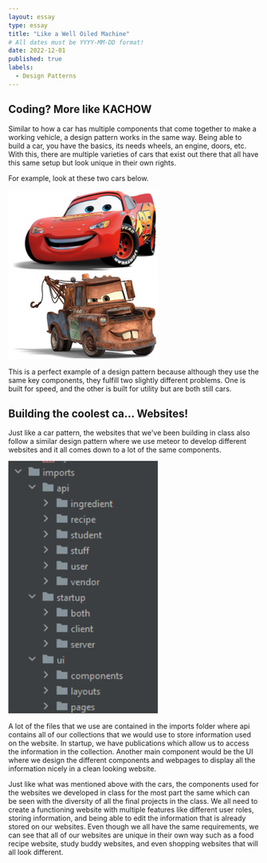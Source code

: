 ```yaml
---
layout: essay
type: essay
title: "Like a Well Oiled Machine"
# All dates must be YYYY-MM-DD format!
date: 2022-12-01
published: true
labels:
  - Design Patterns
---
```


## Coding? More like KACHOW 
Similar to how a car has multiple components that come together to make a working vehicle, a design pattern works in the same way. Being able to build a car, you have the basics, its needs wheels, an engine, doors, etc. With this, there are multiple varieties of cars that exist out there that all have this same setup but look unique in their own rights.

For example, look at these two cars below. 


<img width="300px" class="img-fluid" src="../img/mcqueen.png"> <img width="300px" class="img-fluid" src="../img/mater.png">

This is a perfect example of a design pattern because although they use the same key components, they fulfill two slightly different problems. One is built for speed, and the other is built for utility but are both still cars.

## Building the coolest ca... Websites!
Just like a car pattern, the websites that we've been building in class also follow a similar design pattern where we use meteor to develop different websites and it all comes down to a lot of the same components.


<img width="300px" class="img-fluid" src="../img/intellij.png">

A lot of the files that we use are contained in the imports folder where api contains all of our collections that we would use to store information used on the website. In startup, we have publications which allow us to access the information in the collection. Another main component would be the UI where we design the different components and webpages to display all the information nicely in a clean looking website.

Just like what was mentioned above with the cars, the components used for the websites we developed in class for the most part the same which can be seen with the diversity of all the final projects in the class. We all need to create a functioning website with multiple features like different user roles, storing information, and being able to edit the information that is already stored on our websites. Even though we all have the same requirements, we can see that all of our websites are unique in their own way such as a food recipe website, study buddy websites, and even shopping websites that will all look different.
